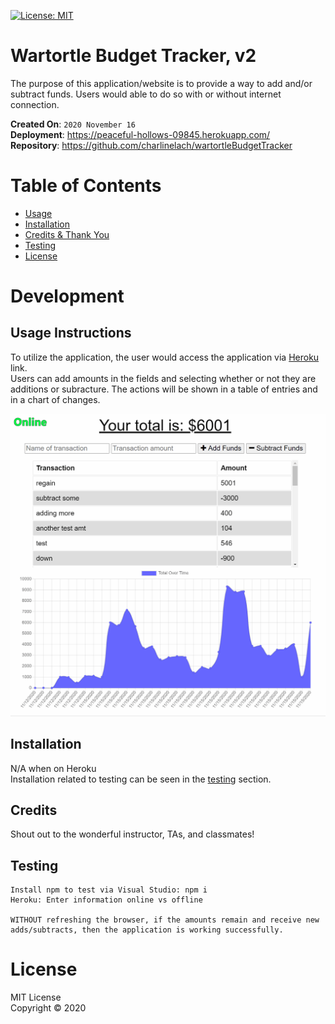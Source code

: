 [![License: MIT](https://img.shields.io/badge/License-MIT-red.svg)](https://opensource.org/licenses/MIT)

# Wartortle Budget Tracker, v2
The purpose of this application/website is to provide a way to add and/or subtract funds. Users would able to do so with or without internet connection.

**Created On**: `2020 November 16`
<br>
**Deployment**: https://peaceful-hollows-09845.herokuapp.com/
<br>
**Repository**: https://github.com/charlinelach/wartortleBudgetTracker

# Table of Contents
* [Usage](#usage)
* [Installation](#installation)
* [Credits & Thank You](#credits)
* [Testing](#testing)
* [License](#license)

# Development

## Usage Instructions
To utilize the application, the user would access the application via [Heroku](https://peaceful-hollows-09845.herokuapp.com/) link.
<br>
Users can add amounts in the fields and selecting whether or not they are additions or subracture. The actions will be shown in a table of entries and in a chart of changes.
<br>

![Demo](/public/screenshots/budgetGIF.gif)

## Installation
N/A when on Heroku
<br>
Installation related to testing can be seen in the [testing](#testing) section.

## Credits
Shout out to the wonderful instructor, TAs, and classmates!

## Testing
```
Install npm to test via Visual Studio: npm i
Heroku: Enter information online vs offline

WITHOUT refreshing the browser, if the amounts remain and receive new adds/subtracts, then the application is working successfully.
```

# License
MIT License <br>
Copyright © 2020
